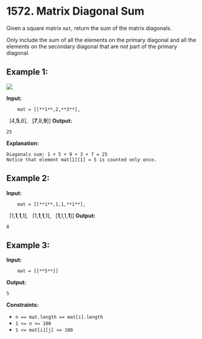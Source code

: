 # 1572. Matrix Diagonal Sum

Given a square matrix `mat`, return the sum of the matrix diagonals.

Only include the sum of all the elements on the primary diagonal and all the elements on the secondary diagonal that are not part of the primary diagonal.

## **Example 1:**

![](https://assets.leetcode.com/uploads/2020/08/14/sample_1911.png)

**Input:** 

        mat = [[**1**,2,**3**],
               [4,**5**,6],
               [**7**,8,**9**]]
**Output:** 

    25
**Explanation:** 

    Diagonals sum: 1 + 5 + 9 + 3 + 7 = 25
    Notice that element mat[1][1] = 5 is counted only once.

## **Example 2:**

**Input:** 

        mat = [[**1**,1,1,**1**],
               [1,**1**,**1**,1],
               [1,**1**,**1**,1],
               [**1**,1,1,**1**]]
**Output:** 

    8

## **Example 3:**

**Input:** 

        mat = [[**5**]]
**Output:** 

    5

**Constraints:**

*   `n == mat.length == mat[i].length`
*   `1 <= n <= 100`
*   `1 <= mat[i][j] <= 100`